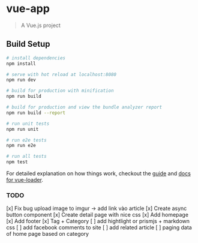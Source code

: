 # vue-app

> A Vue.js project

## Build Setup

``` bash
# install dependencies
npm install

# serve with hot reload at localhost:8080
npm run dev

# build for production with minification
npm run build

# build for production and view the bundle analyzer report
npm run build --report

# run unit tests
npm run unit

# run e2e tests
npm run e2e

# run all tests
npm test
```

For detailed explanation on how things work, checkout the [guide](http://vuejs-templates.github.io/webpack/) and [docs for vue-loader](http://vuejs.github.io/vue-loader).

### TODO

[x] Fix bug upload image to imgur -> add link vào article
[x] Create async button component
[x] Create detail page with nice css
[x] Add homepage
[x] Add footer
[x] Tag + Category
[ ] add hightlight or prismjs + markdown css
[ ] add facebook comments to site
[ ] add related article
[ ] paging data of home page based on category

